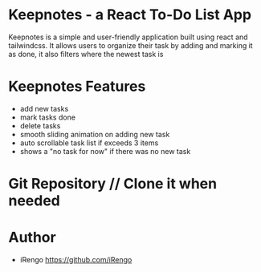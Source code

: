 
# Keepnotes - a React To-Do List App

Keepnotes is a simple and user-friendly application built using react and tailwindcss. It allows users to organize their task by adding and marking it as done, it also filters where the newest task is 


# Keepnotes Features 

- add new tasks
- mark tasks done
- delete tasks
- smooth sliding animation on adding new task
- auto scrollable task list if exceeds 3 items
- shows a "no task for now" if there was no new task


# Git Repository // Clone it when needed



# Author
- iRengo
https://github.com/iRengo

